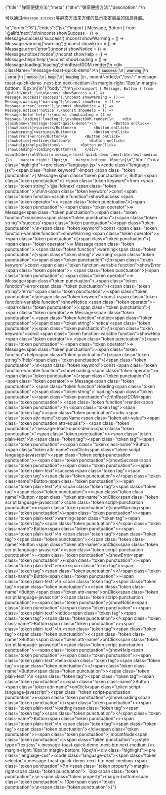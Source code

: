 {"title":"弹窗便捷方法","meta":{"title":"弹窗便捷方法","description":"\n<p>可以通过<code>Message.success</code>等静态方法来方便的显示指定类型的信息弹窗。</p>\n","order":"6"},"codes":{"jsx":"import { Message, Button } from '@alifd/next';\n\n\nconst showSuccess = () => Message.success('success');\nconst showWarning = () => Message.warning('warning');\nconst showError = () => Message.error('error');\nconst showNotice = () => Message.notice('notice');\nconst showHelp = () => Message.help('help');\nconst showLoading = () => Message.loading('loading');\n\nReactDOM.render(\n    <div className=\"message-toast-quick-demo\">\n        <Button onClick={showSuccess}>success</Button>\n        <Button onClick={showWarning}>warning</Button>\n        <Button onClick={showError}>error</Button>\n        <Button onClick={showNotice}>notice</Button>\n        <Button onClick={showHelp}>help</Button>\n        <Button onClick={showLoading}>loading</Button>\n    </div>, mountNode);\n","css":".message-toast-quick-demo .next-btn.next-medium {\n    margin-right: 10px;\n    margin-bottom: 10px;\n}\n"},"body":"\n\n````jsx\nimport { Message, Button } from '@alifd/next';\n\n\nconst showSuccess = () => Message.success('success');\nconst showWarning = () => Message.warning('warning');\nconst showError = () => Message.error('error');\nconst showNotice = () => Message.notice('notice');\nconst showHelp = () => Message.help('help');\nconst showLoading = () => Message.loading('loading');\n\nReactDOM.render(\n    <div className=\"message-toast-quick-demo\">\n        <Button onClick={showSuccess}>success</Button>\n        <Button onClick={showWarning}>warning</Button>\n        <Button onClick={showError}>error</Button>\n        <Button onClick={showNotice}>notice</Button>\n        <Button onClick={showHelp}>help</Button>\n        <Button onClick={showLoading}>loading</Button>\n    </div>, mountNode);\n````\n\n````css\n.message-toast-quick-demo .next-btn.next-medium {\n    margin-right: 10px;\n    margin-bottom: 10px;\n}\n````","html":"<script>(function(){'use strict';\n\nvar _next = require('@alifd/next');\n\nvar showSuccess = function showSuccess() {\n    return _next.Message.success('success');\n};\nvar showWarning = function showWarning() {\n    return _next.Message.warning('warning');\n};\nvar showError = function showError() {\n    return _next.Message.error('error');\n};\nvar showNotice = function showNotice() {\n    return _next.Message.notice('notice');\n};\nvar showHelp = function showHelp() {\n    return _next.Message.help('help');\n};\nvar showLoading = function showLoading() {\n    return _next.Message.loading('loading');\n};\n\nReactDOM.render(React.createElement(\n    'div',\n    { className: 'message-toast-quick-demo' },\n    React.createElement(\n        _next.Button,\n        { onClick: showSuccess },\n        'success'\n    ),\n    React.createElement(\n        _next.Button,\n        { onClick: showWarning },\n        'warning'\n    ),\n    React.createElement(\n        _next.Button,\n        { onClick: showError },\n        'error'\n    ),\n    React.createElement(\n        _next.Button,\n        { onClick: showNotice },\n        'notice'\n    ),\n    React.createElement(\n        _next.Button,\n        { onClick: showHelp },\n        'help'\n    ),\n    React.createElement(\n        _next.Button,\n        { onClick: showLoading },\n        'loading'\n    )\n), mountNode);})()</script><div class=\"highlight\"><pre class=\"language-jsx\"><code class=\"language-jsx\"><span class=\"token keyword\">import</span> <span class=\"token punctuation\">{</span> Message<span class=\"token punctuation\">,</span> Button <span class=\"token punctuation\">}</span> <span class=\"token keyword\">from</span> <span class=\"token string\">'@alifd/next'</span><span class=\"token punctuation\">;</span>\n\n\n<span class=\"token keyword\">const</span> <span class=\"token function-variable function\">showSuccess</span> <span class=\"token operator\">=</span> <span class=\"token punctuation\">(</span><span class=\"token punctuation\">)</span> <span class=\"token operator\">=></span> Message<span class=\"token punctuation\">.</span><span class=\"token function\">success</span><span class=\"token punctuation\">(</span><span class=\"token string\">'success'</span><span class=\"token punctuation\">)</span><span class=\"token punctuation\">;</span>\n<span class=\"token keyword\">const</span> <span class=\"token function-variable function\">showWarning</span> <span class=\"token operator\">=</span> <span class=\"token punctuation\">(</span><span class=\"token punctuation\">)</span> <span class=\"token operator\">=></span> Message<span class=\"token punctuation\">.</span><span class=\"token function\">warning</span><span class=\"token punctuation\">(</span><span class=\"token string\">'warning'</span><span class=\"token punctuation\">)</span><span class=\"token punctuation\">;</span>\n<span class=\"token keyword\">const</span> <span class=\"token function-variable function\">showError</span> <span class=\"token operator\">=</span> <span class=\"token punctuation\">(</span><span class=\"token punctuation\">)</span> <span class=\"token operator\">=></span> Message<span class=\"token punctuation\">.</span><span class=\"token function\">error</span><span class=\"token punctuation\">(</span><span class=\"token string\">'error'</span><span class=\"token punctuation\">)</span><span class=\"token punctuation\">;</span>\n<span class=\"token keyword\">const</span> <span class=\"token function-variable function\">showNotice</span> <span class=\"token operator\">=</span> <span class=\"token punctuation\">(</span><span class=\"token punctuation\">)</span> <span class=\"token operator\">=></span> Message<span class=\"token punctuation\">.</span><span class=\"token function\">notice</span><span class=\"token punctuation\">(</span><span class=\"token string\">'notice'</span><span class=\"token punctuation\">)</span><span class=\"token punctuation\">;</span>\n<span class=\"token keyword\">const</span> <span class=\"token function-variable function\">showHelp</span> <span class=\"token operator\">=</span> <span class=\"token punctuation\">(</span><span class=\"token punctuation\">)</span> <span class=\"token operator\">=></span> Message<span class=\"token punctuation\">.</span><span class=\"token function\">help</span><span class=\"token punctuation\">(</span><span class=\"token string\">'help'</span><span class=\"token punctuation\">)</span><span class=\"token punctuation\">;</span>\n<span class=\"token keyword\">const</span> <span class=\"token function-variable function\">showLoading</span> <span class=\"token operator\">=</span> <span class=\"token punctuation\">(</span><span class=\"token punctuation\">)</span> <span class=\"token operator\">=></span> Message<span class=\"token punctuation\">.</span><span class=\"token function\">loading</span><span class=\"token punctuation\">(</span><span class=\"token string\">'loading'</span><span class=\"token punctuation\">)</span><span class=\"token punctuation\">;</span>\n\nReactDOM<span class=\"token punctuation\">.</span><span class=\"token function\">render</span><span class=\"token punctuation\">(</span>\n    <span class=\"token tag\"><span class=\"token tag\"><span class=\"token punctuation\">&lt;</span>div</span> <span class=\"token attr-name\">className</span><span class=\"token attr-value\"><span class=\"token punctuation attr-equals\">=</span><span class=\"token punctuation\">\"</span>message-toast-quick-demo<span class=\"token punctuation\">\"</span></span><span class=\"token punctuation\">></span></span><span class=\"token plain-text\">\n        </span><span class=\"token tag\"><span class=\"token tag\"><span class=\"token punctuation\">&lt;</span><span class=\"token class-name\">Button</span></span> <span class=\"token attr-name\">onClick</span><span class=\"token script language-javascript\"><span class=\"token script-punctuation punctuation\">=</span><span class=\"token punctuation\">{</span>showSuccess<span class=\"token punctuation\">}</span></span><span class=\"token punctuation\">></span></span><span class=\"token plain-text\">success</span><span class=\"token tag\"><span class=\"token tag\"><span class=\"token punctuation\">&lt;/</span><span class=\"token class-name\">Button</span></span><span class=\"token punctuation\">></span></span><span class=\"token plain-text\">\n        </span><span class=\"token tag\"><span class=\"token tag\"><span class=\"token punctuation\">&lt;</span><span class=\"token class-name\">Button</span></span> <span class=\"token attr-name\">onClick</span><span class=\"token script language-javascript\"><span class=\"token script-punctuation punctuation\">=</span><span class=\"token punctuation\">{</span>showWarning<span class=\"token punctuation\">}</span></span><span class=\"token punctuation\">></span></span><span class=\"token plain-text\">warning</span><span class=\"token tag\"><span class=\"token tag\"><span class=\"token punctuation\">&lt;/</span><span class=\"token class-name\">Button</span></span><span class=\"token punctuation\">></span></span><span class=\"token plain-text\">\n        </span><span class=\"token tag\"><span class=\"token tag\"><span class=\"token punctuation\">&lt;</span><span class=\"token class-name\">Button</span></span> <span class=\"token attr-name\">onClick</span><span class=\"token script language-javascript\"><span class=\"token script-punctuation punctuation\">=</span><span class=\"token punctuation\">{</span>showError<span class=\"token punctuation\">}</span></span><span class=\"token punctuation\">></span></span><span class=\"token plain-text\">error</span><span class=\"token tag\"><span class=\"token tag\"><span class=\"token punctuation\">&lt;/</span><span class=\"token class-name\">Button</span></span><span class=\"token punctuation\">></span></span><span class=\"token plain-text\">\n        </span><span class=\"token tag\"><span class=\"token tag\"><span class=\"token punctuation\">&lt;</span><span class=\"token class-name\">Button</span></span> <span class=\"token attr-name\">onClick</span><span class=\"token script language-javascript\"><span class=\"token script-punctuation punctuation\">=</span><span class=\"token punctuation\">{</span>showNotice<span class=\"token punctuation\">}</span></span><span class=\"token punctuation\">></span></span><span class=\"token plain-text\">notice</span><span class=\"token tag\"><span class=\"token tag\"><span class=\"token punctuation\">&lt;/</span><span class=\"token class-name\">Button</span></span><span class=\"token punctuation\">></span></span><span class=\"token plain-text\">\n        </span><span class=\"token tag\"><span class=\"token tag\"><span class=\"token punctuation\">&lt;</span><span class=\"token class-name\">Button</span></span> <span class=\"token attr-name\">onClick</span><span class=\"token script language-javascript\"><span class=\"token script-punctuation punctuation\">=</span><span class=\"token punctuation\">{</span>showHelp<span class=\"token punctuation\">}</span></span><span class=\"token punctuation\">></span></span><span class=\"token plain-text\">help</span><span class=\"token tag\"><span class=\"token tag\"><span class=\"token punctuation\">&lt;/</span><span class=\"token class-name\">Button</span></span><span class=\"token punctuation\">></span></span><span class=\"token plain-text\">\n        </span><span class=\"token tag\"><span class=\"token tag\"><span class=\"token punctuation\">&lt;</span><span class=\"token class-name\">Button</span></span> <span class=\"token attr-name\">onClick</span><span class=\"token script language-javascript\"><span class=\"token script-punctuation punctuation\">=</span><span class=\"token punctuation\">{</span>showLoading<span class=\"token punctuation\">}</span></span><span class=\"token punctuation\">></span></span><span class=\"token plain-text\">loading</span><span class=\"token tag\"><span class=\"token tag\"><span class=\"token punctuation\">&lt;/</span><span class=\"token class-name\">Button</span></span><span class=\"token punctuation\">></span></span><span class=\"token plain-text\">\n    </span><span class=\"token tag\"><span class=\"token tag\"><span class=\"token punctuation\">&lt;/</span>div</span><span class=\"token punctuation\">></span></span><span class=\"token punctuation\">,</span> mountNode<span class=\"token punctuation\">)</span><span class=\"token punctuation\">;</span></code></pre></div><style type=\"text/css\">.message-toast-quick-demo .next-btn.next-medium {\n    margin-right: 10px;\n    margin-bottom: 10px;\n}</style><div class=\"highlight\"><pre class=\"language-css\"><code class=\"language-css\"><span class=\"token selector\">.message-toast-quick-demo .next-btn.next-medium</span> <span class=\"token punctuation\">{</span>\n    <span class=\"token property\">margin-right</span><span class=\"token punctuation\">:</span> 10px<span class=\"token punctuation\">;</span>\n    <span class=\"token property\">margin-bottom</span><span class=\"token punctuation\">:</span> 10px<span class=\"token punctuation\">;</span>\n<span class=\"token punctuation\">}</span></code></pre></div>"}